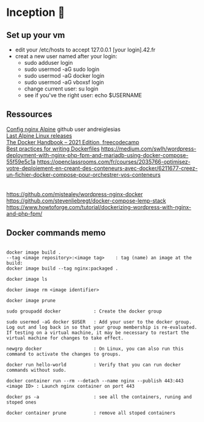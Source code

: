 # Inception 🚧

## Set up your vm

- edit your /etc/hosts to accept 127.0.0.1 [your login].42.fr
- creat a new user named after your login:
    - sudo adduser login
    - sudo usermod -aG sudo login
    - sudo usermod -aG docker login
    - sudo usermod -aG vboxsf login
    - change current user: su login
    - see if you've the right user: echo $USERNAME

## Ressources

<a href="https://wiki.alpinelinux.org/wiki/Nginx">Config nginx Alpine</a> github user andreiglesias<br >
<a href="https://alpinelinux.org/releases/">Last Alpine Linux releases</a><br >
<a href="https://www.freecodecamp.org/news/the-docker-handbook/">The Docker Handbook – 2021 Edition, freecodecamp</a><br >
<a href="https://docs.docker.com/develop/develop-images/dockerfile_best-practices/">Best practices for writing Dockerfiles</a>
https://medium.com/swlh/wordpress-deployment-with-nginx-php-fpm-and-mariadb-using-docker-compose-55f59e5c1a
https://openclassrooms.com/fr/courses/2035766-optimisez-votre-deploiement-en-creant-des-conteneurs-avec-docker/6211677-creez-un-fichier-docker-compose-pour-orchestrer-vos-conteneurs
<br />
<br />
<br />
https://github.com/mjstealey/wordpress-nginx-docker
https://github.com/stevenliebregt/docker-compose-lemp-stack
https://www.howtoforge.com/tutorial/dockerizing-wordpress-with-nginx-and-php-fpm/

## Docker commands memo
```

docker image build .
--tag <image repository>:<image tag>    : tag (name) an image at the build:
docker image build --tag nginx:packaged .

docker image ls

docker image rm <image identifier>

docker image prune

sudo groupadd docker            : Create the docker group

sudo usermod -aG docker $USER   : Add your user to the docker group. Log out and log back in so that your group membership is re-evaluated.
If testing on a virtual machine, it may be necessary to restart the virtual machine for changes to take effect.

newgrp docker                   : On Linux, you can also run this command to activate the changes to groups.

docker run hello-world          : Verify that you can run docker commands without sudo.

docker container run --rm --detach --name nginx --publish 443:443 <image ID> : Launch nginx container on port 443

docker ps -a                    : see all the containers, runing and stoped ones

docker container prune          : remove all stoped containers


```
